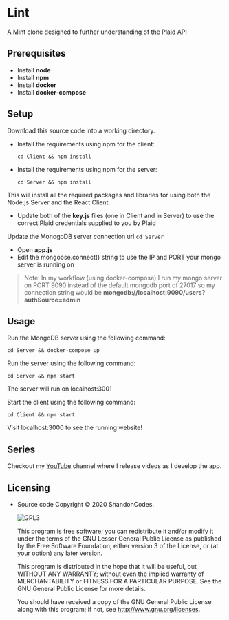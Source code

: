 # Lint
A Mint clone designed to further understanding of the [Plaid](https://plaid.com/) API

## Prerequisites
- Install **node**
- Install **npm**
- Install **docker**
- Install **docker-compose**

## Setup 
Download this source code into a working directory.

- Install the requirements using npm for the client:

    ```cd Client && npm install```

- Install the requirements using npm for the server:

    ```cd Server && npm install```

This will install all the required packages and libraries for using both the Node.js Server and the React Client.

- Update both of the **key.js** files (one in Client and in Server) to use the correct Plaid credentials supplied to you by Plaid

Update the MonogoDB server connection url
    ```cd Server```
- Open **app.js**
- Edit the mongoose.connect() string to use the IP and PORT your mongo server is running on

>Note: In my workflow (using docker-compose) I run my mongo server on PORT 9090 instead of the default mongodb port of 27017
> so my connection string would be __mongodb://localhost:9090/users?authSource=admin__

## Usage

Run the MongoDB server using the following command:

```cd Server && docker-compose up```

Run the server using the following command:

```cd Server && npm start```

The server will run on localhost:3001

Start the client using the following command:

```cd Client && npm start```

Visit localhost:3000 to see the running website!


## Series
Checkout my [YouTube](https://www.youtube.com/watch?v=CIGd9JvmIZ0&t=6s) channel where I release videos as I develop the app.


## Licensing

- Source code Copyright &copy; 2020 ShandonCodes.

  ![GPL3](https://www.gnu.org/graphics/lgplv3-147x51.png)

  This program is free software; you can redistribute it and/or modify it under the terms of the GNU Lesser General Public License as published by the Free Software Foundation; either version 3 of the License, or (at your option) any later version.

  This program is distributed in the hope that it will be useful, but WITHOUT ANY WARRANTY; without even the implied warranty of MERCHANTABILITY or FITNESS FOR A PARTICULAR PURPOSE. See the GNU General Public License for more details.

  You should have received a copy of the GNU General Public License along with this program; if not, see <http://www.gnu.org/licenses>.